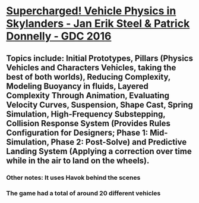# [Supercharged! Vehicle Physics in Skylanders - Jan Erik Steel & Patrick Donnelly - GDC 2016](https://www.youtube.com/watch?v=Db1AgGavL8E&list=LL6MKUgGZ9Q8c2Ff7GnoRoqA)
## Topics include: Initial Prototypes, Pillars (Physics Vehicles and Characters Vehicles, taking the best of both worlds), Reducing Complexity, Modeling Buoyancy in fluids, Layered Complexity Through Animation, Evaluating Velocity Curves, Suspension, Shape Cast, Spring Simulation, High-Frequency Substepping, Collision Response System (Provides Rules Configuration for Designers; Phase 1: Mid-Simulation, Phase 2: Post-Solve) and Predictive Landing System (Applying a correction over time while in the air to land on the wheels).
### Other notes: It uses Havok behind the scenes
###              The game had a total of around 20 different vehicles

